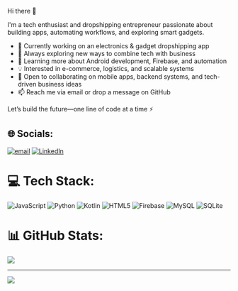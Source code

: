 Hi there 👋

I'm a tech enthusiast and dropshipping entrepreneur passionate about building apps, automating workflows, and exploring smart gadgets.

- 🔧 Currently working on an electronics & gadget dropshipping app
- 🚀 Always exploring new ways to combine tech with business
- 🌱 Learning more about Android development, Firebase, and automation
- 💡 Interested in e-commerce, logistics, and scalable systems
- 🤝 Open to collaborating on mobile apps, backend systems, and tech-driven business ideas
- 📫 Reach me via email or drop a message on GitHub

Let’s build the future—one line of code at a time ⚡

## 🌐 Socials:
[![email](https://img.shields.io/badge/Email-D14836?logo=gmail&logoColor=white)](mailto:oumasenator@gmail.com) 
[![LinkedIn](https://img.shields.io/badge/LinkedIn-0A66C2?logo=linkedin&logoColor=white)](https://www.linkedin.com/in/senator-ouma-0a2b4a236)


# 💻 Tech Stack:
![JavaScript](https://img.shields.io/badge/javascript-%23323330.svg?style=for-the-badge&logo=javascript&logoColor=%23F7DF1E) ![Python](https://img.shields.io/badge/python-3670A0?style=for-the-badge&logo=python&logoColor=ffdd54) ![Kotlin](https://img.shields.io/badge/kotlin-%237F52FF.svg?style=for-the-badge&logo=kotlin&logoColor=white) ![HTML5](https://img.shields.io/badge/html5-%23E34F26.svg?style=for-the-badge&logo=html5&logoColor=white)  ![Firebase](https://img.shields.io/badge/firebase-a08021?style=for-the-badge&logo=firebase&logoColor=ffcd34) ![MySQL](https://img.shields.io/badge/mysql-4479A1.svg?style=for-the-badge&logo=mysql&logoColor=white) ![SQLite](https://img.shields.io/badge/sqlite-%2307405e.svg?style=for-the-badge&logo=sqlite&logoColor=white) 
# 📊 GitHub Stats:
![](https://github-readme-stats.vercel.app/api?username=senator423&theme=dark&hide_border=false&include_all_commits=false&count_private=false)<br/>




---
[![](https://visitcount.itsvg.in/api?id=senator423&icon=0&color=0)](https://visitcount.itsvg.in)

<!-- Proudly created with GPRM ( https://gprm.itsvg.in ) -->
